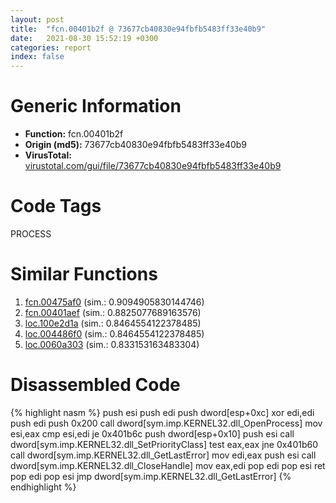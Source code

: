 ```yaml
---
layout: post
title:  "fcn.00401b2f @ 73677cb40830e94fbfb5483ff33e40b9"
date:   2021-08-30 15:52:19 +0300
categories: report
index: false
---
```


# Generic Information
- **Function:** fcn.00401b2f
- **Origin (md5):** 73677cb40830e94fbfb5483ff33e40b9
- **VirusTotal:** [virustotal.com/gui/file/73677cb40830e94fbfb5483ff33e40b9][virustotal_ref]

# Code Tags
<span class="tag" id="PROCESS">PROCESS</span>


# Similar Functions

1. [fcn.00475af0][similar_1_ref] (sim.: 0.9094905830144746)
2. [fcn.00401aef][similar_2_ref] (sim.: 0.8825077689163576)
3. [loc.100e2d1a][similar_3_ref] (sim.: 0.8464554122378485)
4. [loc.004486f0][similar_4_ref] (sim.: 0.8464554122378485)
5. [loc.0060a303][similar_5_ref] (sim.: 0.833153163483304)


# Disassembled Code

{% highlight nasm %}
push esi
push edi
push dword[esp+0xc]
xor edi,edi
push edi
push 0x200
call dword[sym.imp.KERNEL32.dll_OpenProcess]
mov esi,eax
cmp esi,edi
je 0x401b6c
push dword[esp+0x10]
push esi
call dword[sym.imp.KERNEL32.dll_SetPriorityClass]
test eax,eax
jne 0x401b60
call dword[sym.imp.KERNEL32.dll_GetLastError]
mov edi,eax
push esi
call dword[sym.imp.KERNEL32.dll_CloseHandle]
mov eax,edi
pop edi
pop esi
ret
pop edi
pop esi
jmp dword[sym.imp.KERNEL32.dll_GetLastError]
{% endhighlight %}


[similar_1_ref]: /report/fcn.00475af0@4fe6510221c33bf023f6abed461fc13f
[similar_2_ref]: /report/fcn.00401aef@73677cb40830e94fbfb5483ff33e40b9
[similar_3_ref]: /report/loc.100e2d1a@a0ac129ff3ea4c0dfa9529c259a9502c
[similar_4_ref]: /report/loc.004486f0@ba5ec83721de3ca10b3c9583f3b2c6a1
[similar_5_ref]: /report/loc.0060a303@52d540e8e13e0f0bbb8946b2363a382d
[virustotal_ref]: https://www.virustotal.com/gui/file/73677cb40830e94fbfb5483ff33e40b9